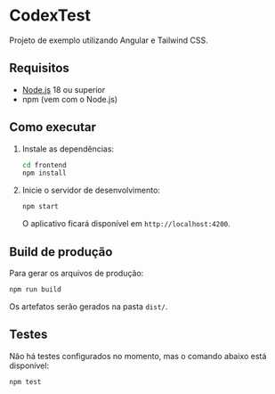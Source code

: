 # CodexTest

Projeto de exemplo utilizando Angular e Tailwind CSS.

## Requisitos
- [Node.js](https://nodejs.org) 18 ou superior
- npm (vem com o Node.js)

## Como executar
1. Instale as dependências:
   ```bash
   cd frontend
   npm install
   ```
2. Inicie o servidor de desenvolvimento:
   ```bash
   npm start
   ```
   O aplicativo ficará disponível em `http://localhost:4200`.

## Build de produção
Para gerar os arquivos de produção:
```bash
npm run build
```
Os artefatos serão gerados na pasta `dist/`.

## Testes
Não há testes configurados no momento, mas o comando abaixo está disponível:
```bash
npm test
```

